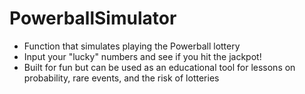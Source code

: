 # PowerballSimulator
- Function that simulates playing the Powerball lottery
- Input your "lucky" numbers and see if you hit the jackpot!
- Built for fun but can be used as an educational tool for lessons on probability, rare events, and the risk of lotteries
